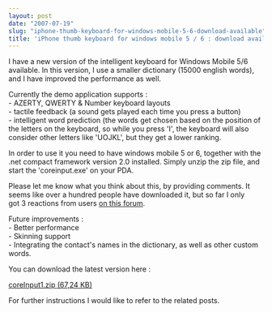 ```yaml
---
layout: post
date: "2007-07-19"
slug: "iphone-thumb-keyboard-for-windows-mobile-5-6-download-available"
title: 'iPhone thumb keyboard for windows mobile 5 / 6 : download available'
---
```


<p>
I have a new version of the intelligent keyboard for Windows Mobile 5/6 available. In this version, I use a smaller dictionary (15000 english words), and I have improved the performance as well. 
</p>
<p>
Currently the demo application supports :<br />
- AZERTY, QWERTY &amp; Number keyboard layouts<br />
- tactile feedback (a sound gets played each time you press a button)<br />
- intelligent word prediction (the words get chosen based on the position of the letters on the keyboard, so while you press &#39;I&#39;, the keyboard will also consider other letters like &#39;UOJKL&#39;, but they get a lower ranking. 
</p>
<p>
In order to use it you need to have windows mobile 5 or 6, together with the .net compact framework version 2.0 installed. Simply unzip the zip file, and start the &#39;coreinput.exe&#39; on your PDA. 
</p>
<p>
Please let me know what you think about this, by providing comments. It seems like over a hundred people have downloaded it, but so far I only got&nbsp;3 reactions from users <a href="http://forum.xda-developers.com/showthread.php?t=317962">on this forum</a>. 
</p>
<p>
Future improvements :<br />
- Better performance<br />
- Skinning support<br />
- Integrating the contact&#39;s names in the dictionary, as well as other custom words. 
</p>
<p>
You can download the latest version here : 
</p>
<p>
<a href="http://www.corebvba.be/blog/content/binary/coreInput1.zip">coreInput1.zip (67,24 KB)</a> 
</p>
<p>
For further instructions I would like to refer to the related posts. 
</p>
